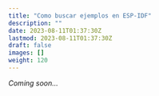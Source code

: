 ```yaml
---
title: "Como buscar ejemplos en ESP-IDF"
description: ""
date: 2023-08-11T01:37:30Z
lastmod: 2023-08-11T01:37:30Z
draft: false
images: []
weight: 120
---
```


_Coming soon..._
